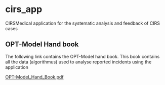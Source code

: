 # cirs_app

CIRSMedical application for the systematic analysis and feedback of CIRS cases

## OPT-Model Hand book
The following link contains the OPT-Model hand book. This book contains all the data (algorithmus) used to analyse reported incidents using the application

[OPT-Model_Hand_Book.pdf](https://github.com/SandraGeek/cirs_app/files/6590925/OPT-Model_Hand_Book.pdf)





